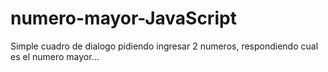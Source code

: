 # numero-mayor-JavaScript
Simple cuadro de dialogo pidiendo ingresar 2 numeros, respondiendo cual es el numero mayor...
